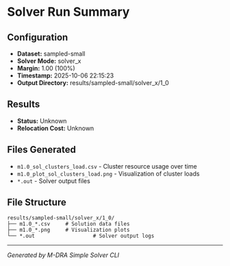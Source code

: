 # Solver Run Summary

## Configuration
- **Dataset:** sampled-small
- **Solver Mode:** solver_x
- **Margin:** 1.00 (100%)
- **Timestamp:** 2025-10-06 22:15:23
- **Output Directory:** results/sampled-small/solver_x/1_0

## Results
- **Status:** Unknown
- **Relocation Cost:** Unknown

## Files Generated
- `m1.0_sol_clusters_load.csv` - Cluster resource usage over time
- `m1.0_plot_sol_clusters_load.png` - Visualization of cluster loads
- `*.out` - Solver output files

## File Structure
```
results/sampled-small/solver_x/1_0/
├── m1.0_*.csv     # Solution data files
├── m1.0_*.png     # Visualization plots
└── *.out                   # Solver output logs
```

---
*Generated by M-DRA Simple Solver CLI*

